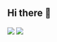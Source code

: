 ## Hi there 👋
<img align = "center" src="https://github-readme-stats.vercel.app/api?username=L1nkM3tal555&show_icons=true&theme=cobalt"/>

<img align = "center" src="https://github-readme-stats.vercel.app/api/top-langs/?username=L1nkM3tal555&layout=donut&hide=jupyter%20notebook&langs_count=8"/>
<!--
**L1nkM3tal555/L1nkM3tal555** is a ✨ _special_ ✨ repository because its `README.md` (this file) appears on your GitHub profile.

Here are some ideas to get you started:

- 🔭 I’m currently working on ...
- 🌱 I’m currently learning ...
- 👯 I’m looking to collaborate on ...
- 🤔 I’m looking for help with ...
- 💬 Ask me about ...
- 📫 How to reach me: ...
- 😄 Pronouns: ...
- ⚡ Fun fact: ...
-->
